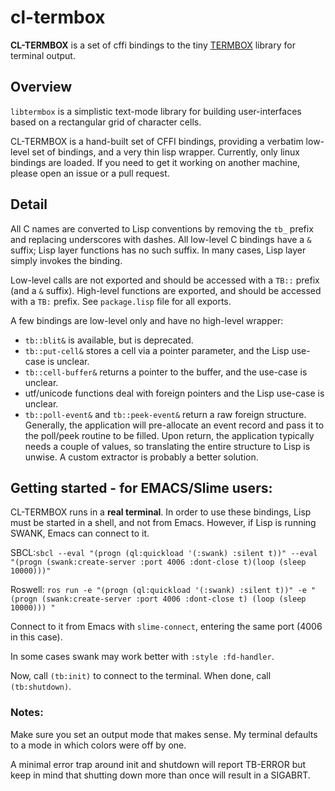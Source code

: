 # cl-termbox

**CL-TERMBOX** is a set of cffi bindings to the tiny [TERMBOX](https://github.com/termbox/termbox) library for terminal output. 

## Overview

`libtermbox` is a simplistic text-mode library for building user-interfaces based on a rectangular grid of character cells.  

CL-TERMBOX is a hand-built set of CFFI bindings, providing a verbatim low-level set of bindings, and a very thin lisp wrapper.  Currently, only linux bindings are loaded.  If you need to get it working on another machine, please open an issue or a pull request.

## Detail

All C names are converted to Lisp conventions by removing the `tb_` prefix and replacing underscores with dashes.  All low-level C bindings have a `&` suffix; Lisp layer functions has no such suffix.  In many cases, Lisp layer simply invokes the binding.

Low-level calls are not exported and should be accessed with a `TB::` prefix (and a `&` suffix).  High-level functions are exported, and should be accessed with a `TB:` prefix.  See `package.lisp` file for all exports.

A few bindings are low-level only and have no high-level wrapper:
* `tb::blit&` is available, but is deprecated.  
* `tb::put-cell&` stores a cell via a pointer parameter, and the Lisp use-case is unclear.
* `tb::cell-buffer&` returns a pointer to the buffer, and the use-case is unclear.
* utf/unicode functions deal with foreign pointers and the Lisp use-case is unclear.
* `tb::poll-event&` and `tb::peek-event&` return a raw foreign structure.  Generally, the application will pre-allocate an event record and pass it to the poll/peek routine to be filled.  Upon return, the application typically needs a couple of values, so translating the entire structure to Lisp is unwise.  A custom extractor is probably a better solution. 

## Getting started - for EMACS/Slime users:

CL-TERMBOX runs in a **real terminal**.  In order to use these bindings, Lisp must be started in a shell, and not from Emacs.  However, if Lisp is running SWANK, Emacs can connect to it.

SBCL:`sbcl --eval "(progn (ql:quickload '(:swank) :silent t))" --eval "(progn (swank:create-server :port 4006 :dont-close t)(loop (sleep 10000)))"`

Roswell: `ros run -e "(progn (ql:quickload '(:swank) :silent t))" -e "(progn (swank:create-server :port 4006 :dont-close t) (loop (sleep 10000))) "`

Connect to it from Emacs with `slime-connect`, entering the same port (4006 in this case).

In some cases swank may work better with `:style :fd-handler`.

Now, call `(tb:init)` to connect to the terminal.  When done, call `(tb:shutdown)`.

### Notes:

Make sure you set an output mode that makes sense.  My terminal defaults to a mode in which colors were off by one.

A minimal error trap around init and shutdown will report TB-ERROR but keep in mind that shutting down more than once will result in a SIGABRT. 
